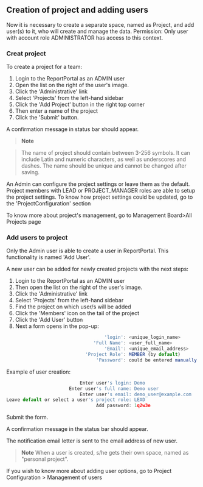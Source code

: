 Creation of project and adding users
------------------------------------

Now it is necessary to create a separate space, named as Project, and add user(s) to it, who will create and manage the data.
Permission: Only user with account role ADMINISTRATOR has access to this context.

### Creat project

To create a project for a team:
1. Login to the ReportPortal as an ADMIN user
2. Open the list on the right of the user's image.
3. Click the 'Administrative' link 
4. Select 'Projects' from the left-hand sidebar
5. Click the 'Add Project' button in the right top corner
6. Then enter a name of the project
7. Click the 'Submit' button.

A confirmation message in status bar should appear.

> **Note**

> The name of project should contain between 3-256 symbols. 
> It can include Latin and numeric characters, as well as underscores and dashes. 
> The name should be unique and cannot be changed after saving.

An Admin can configure the project settings or leave them as the default. 
Project members with LEAD or PROJECT_MANAGER roles are able to setup the project settings.
To know how project settings could be updated, go to the 'ProjectConfiguration' section

To know more about project's management, go to Management Board>All Projects page

### Add users to project

Only the Admin user is able to create a user in ReportPortal. This functionality is named 'Add User'.

A new user can be added for newly created projects with the next steps:
1. Login to the ReportPortal as an ADMIN user
2. Then open the list on the right of the user's image.
3. Click the 'Administrative' link 
4. Select 'Projects' from the left-hand sidebar
5. Find the project on which user/s will be added
6. Click the 'Members' icon on the tail of the project
7. Click the 'Add User' button
8. Next a form opens in the pop-up:

```javascript
								    'login': <unique_login_name>
							    'Full Name': <user_full_name>
								    'Email': <unique_email_address>
							 'Project Role': MEMBER (by default)
								 'Password': could be entered manually (at least 6 symbols required) or generated via link under the field.
```

Example of user creation:

```javascript
						   Enter user's login: Demo
					   Enter user's full name: Demo user
						   Enter user's email: demo_user@example.com
Leave default or select a user's project role: LEAD
								 Add password: 1q2w3e 
```
Submit the form.

A confirmation message in the status bar should appear.

The notification email letter is sent to the email address of new user.

 > **Note** 
  When a user is created, s/he gets their own space, named as "personal project". 

If you wish to know more about adding user options, go to Project Configuration > Management of users
